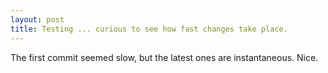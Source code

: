 ```yaml
---
layout: post
title: Testing ... curious to see how fast changes take place.
---
```


The first commit seemed slow, but the latest ones are instantaneous.  Nice.
